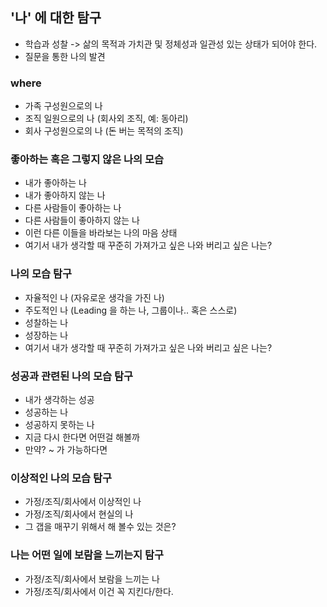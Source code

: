 ## '나' 에 대한 탐구

* 학습과 성찰 -> 삶의 목적과 가치관 및 정체성과 일관성 있는 상태가 되어야 한다.
* 질문을 통한 나의 발견

### where 
- 가족 구성원으로의 나
- 조직 일원으로의 나 (회사외 조직, 예: 동아리)
- 회사 구성원으로의 나 (돈 버는 목적의 조직)

### 좋아하는 혹은 그렇지 않은 나의 모습
- 내가 좋아하는 나
- 내가 좋아하지 않는 나
- 다른 사람들이 좋아하는 나
- 다른 사람들이 좋아하지 않는 나
- 이런 다른 이들을 바라보는 나의 마음 상태
- 여기서 내가 생각할 때 꾸준히 가져가고 싶은 나와 버리고 싶은 나는?

### 나의 모습 탐구
- 자율적인 나 (자유로운 생각을 가진 나)
- 주도적인 나 (Leading 을 하는 나, 그룹이나.. 혹은 스스로)
- 성찰하는 나 
- 성장하는 나
- 여기서 내가 생각할 때 꾸준히 가져가고 싶은 나와 버리고 싶은 나는?

### 성공과 관련된 나의 모습 탐구
- 내가 생각하는 성공
- 성공하는 나
- 성공하지 못하는 나
- 지금 다시 한다면 어떤걸 해볼까
- 만약? ~ 가 가능하다면

### 이상적인 나의 모습 탐구
- 가정/조직/회사에서 이상적인 나 
- 가정/조직/회사에서 현실의 나
- 그 갭을 매꾸기 위해서 해 볼수 있는 것은?

### 나는 어떤 일에 보람을 느끼는지 탐구
- 가정/조직/회사에서 보람을 느끼는 나
- 가정/조직/회사에서 이건 꼭 지킨다/한다.

